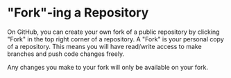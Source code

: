 # "Fork"-ing a Repository
On GitHub, you can create your own fork of a public repository by clicking "Fork" in the top right corner of a repository.
A "Fork" is your personal copy of a repository.
This means you will have read/write access to make branches and push code changes freely.

Any changes you make to your fork will only be available on your fork.
